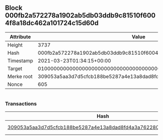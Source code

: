 ## Block 000fb2a572278a1902ab5db03ddb9c81510f6004f8a18dc462a101724c15d60d

Attribute | Value
--- | ---
Height | 3737
Hash | 000fb2a572278a1902ab5db03ddb9c81510f6004f8a18dc462a101724c15d60d
Timestamp | 2021-03-23T01:34:15+00:00
Target | 0100000000000000000000000000000000000000000000000000000000000000
Merke root | 309053a5aa3d7d5cfcb188be5287a4e13a8dad8fd4a3a762280bec3b0eb89708
Nonce | 605

```

```

### Transactions

Hash | Amount
--- | ---
[309053a5aa3d7d5cfcb188be5287a4e13a8dad8fd4a3a762280bec3b0eb89708](309053a5aa3d7d5cfcb188be5287a4e13a8dad8fd4a3a762280bec3b0eb89708.md) | 10.00000000 SKEPTI 
